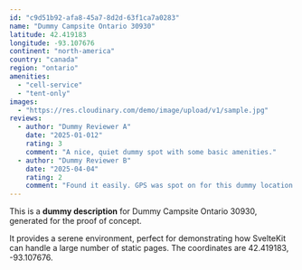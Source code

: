 ```yaml
---
id: "c9d51b92-afa8-45a7-8d2d-63f1ca7a0283"
name: "Dummy Campsite Ontario 30930"
latitude: 42.419183
longitude: -93.107676
continent: "north-america"
country: "canada"
region: "ontario"
amenities:
  - "cell-service"
  - "tent-only"
images:
  - "https://res.cloudinary.com/demo/image/upload/v1/sample.jpg"
reviews:
  - author: "Dummy Reviewer A"
    date: "2025-01-012"
    rating: 3
    comment: "A nice, quiet dummy spot with some basic amenities."
  - author: "Dummy Reviewer B"
    date: "2025-04-04"
    rating: 2
    comment: "Found it easily. GPS was spot on for this dummy location."
---
```


This is a **dummy description** for Dummy Campsite Ontario 30930, generated for the proof of concept.

It provides a serene environment, perfect for demonstrating how SvelteKit can handle a large number of static pages. The coordinates are 42.419183, -93.107676.
